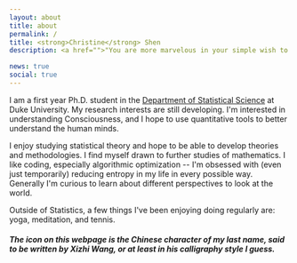 ```yaml
---
layout: about
title: about
permalink: /
title: <strong>Christine</strong> Shen
description: <a href="">"You are more marvelous in your simple wish to find a way <br> than the gilded roofs of any destination you could reach." &nbsp;&nbsp;-- David Whyte, <i>"Santiago"</i></a>.

news: true
social: true
---
```


I am a first year Ph.D. student in the [Department of Statistical Science](https://stat.duke.edu/) at Duke University. My research interests are still developing. I'm interested in understanding Consciousness, and I hope to use quantitative tools to better understand the human minds. 

I enjoy studying statistical theory and hope to be able to develop theories and methodologies. I find myself drawn to further studies of mathematics. I like coding, especially algorithmic optimization -- I'm obsessed with (even just temporarily) reducing entropy in my life in every possible way. Generally I'm curious to learn about different perspectives to look at the world.

Outside of Statistics, a few things I've been enjoying doing regularly are: yoga, meditation, and tennis.

<h5>The icon on this webpage is the Chinese character of my last name, said to be written by Xizhi Wang, or at least in his calligraphy style I guess.</h5>
